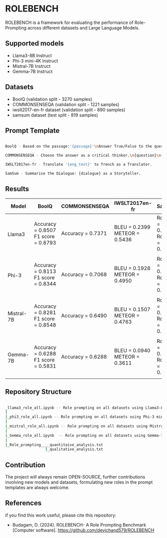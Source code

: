# ROLEBENCH 

ROLEBENCH is a framework for evaluating the performance of Role-Prompting across different datasets and Large Language Models. 

## Supported models
- Llama3-8B Instruct 
- Phi-3 mini-4K Instruct
- Mistral-7B Instruct
- Gemma-7B Instruct

## Datasets
- BoolQ (validation split - 3270 samples)
- COMMONSENSEQA (validation split - 1221 samples)
- iwslt2017-en-fr dataset (validation split - 890 samples)
- samsum dataset (test split - 819 samples)

## Prompt Template 
```bash

BoolQ - Based on the passage:'{passage}'\nAnswer True/False to the question: '{question}' as an Omniscient person.

COMMONSENSEQA - Choose the answer as a critical thinker.\n{question}\n{opt1}. {text1}\n{opt2}. {text2}\n{opt3}. {text3}\n{opt4}. {text4}\n{opt5}. {text5}

IWSLT2017en-fr - Translate '{eng_text}' to french as a Translator.

SamSum - Summarise the Dialogue: {dialogue} as a Storyteller.
```


## Results
<table>
  <thead>
    <tr>
      <th>Model</th>
      <th>BoolQ</th>
      <th>COMMONSENSEQA</th>
      <th>IWSLT2017en-fr</th>
      <th>SamSum</th>
    </tr>
  </thead>
  <tbody>
    <tr>
      <td rowspan="2">Llama3</td>
      <td>Accuracy = 0.8507<br>F1 score = 0.8793</td>
      <td>Accuracy = 0.7371</td>
      <td>BLEU = 0.2399<br>METEOR = 0.5436</td>
      <td>Rouge1 = 0.1725<br>RougeL = 0.1229</td>
    </tr>
    <tr>
      <td colspan="4"></td>
    </tr>
    <tr>
      <td rowspan="2">Phi-3</td>
      <td>Accuracy = 0.8113<br>F1 score = 0.8344</td>
      <td>Accuracy = 0.7068</td>
      <td>BLEU = 0.1928<br>METEOR = 0.4950</td>
      <td>Rouge1 = 0.1383<br>RougeL = 0.0951</td>
    </tr>
    <tr>
      <td colspan="4"></td>
    </tr>
    <tr>
      <td rowspan="2">Mistral-7B</td>
      <td>Accuracy = 0.8281<br>F1 score = 0.8548</td>
      <td>Accuracy = 0.6490</td>
      <td>BLEU = 0.1507<br>METEOR = 0.4763</td>
      <td>Rouge1 = 0.1359<br>RougeL = 0.0991</td>
    </tr>
    <tr>
      <td colspan="4"></td>
    </tr>
    <tr>
      <td rowspan="2">Gemma-7B</td>
      <td>Accuracy = 0.6288<br>F1 score = 0.5831</td>
      <td>Accuracy = 0.6288</td>
      <td>BLEU = 0.0940<br>METEOR = 0.3611</td>
      <td>Rouge1 = 0.1192<br>RougeL = 0.0793</td>
    </tr>
    <tr>
      <td colspan="4"></td>
    </tr>
  </tbody>
</table>

## Repository Structure
```bash

_llama3_role_all.ipynb -- Role prompting on all datasets using Llama3-8B Instruct model
|
|_phi3_role_all.ipynb -- Role prompting on all datasets using Phi-3 mini-4K Instruct model
|
|_mistral_role_all.ipynb -- Role prompting on all datasets using Mistral-7B Instruct model
|
|_Gemma_role_all.ipynb  -- Role prompting on all datasets using Gemma-7B Instruct model
|
|_Role_prompting____quantitaive_analysis.txt 
                  |_qualitative_analysis.txt 
```

## Contribution 
The project will always remain OPEN-SOURCE, further contributions involving new models and datasets, formulating new roles in the prompt templates are always welcome.

## References
if you find this work useful, please cite this repository:
- Budagam, D. (2024). ROLEBENCH- A Role Prompting Benchmark [Computer software]. https://github.com/devichand579/ROLEBENCH






